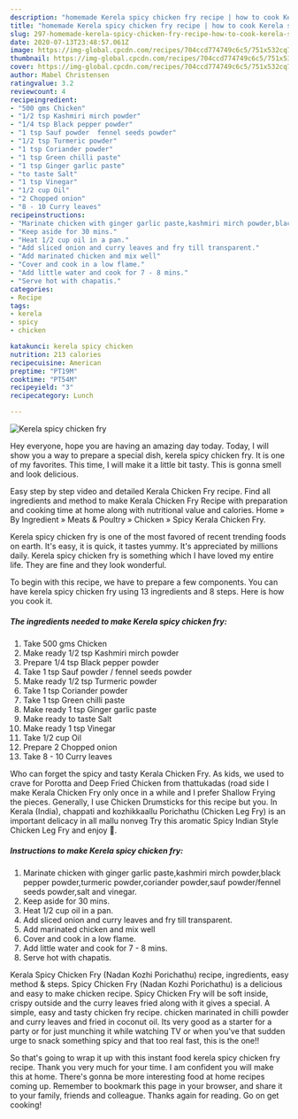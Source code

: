 ```yaml
---
description: "homemade Kerela spicy chicken fry recipe | how to cook Kerela spicy chicken fry"
title: "homemade Kerela spicy chicken fry recipe | how to cook Kerela spicy chicken fry"
slug: 297-homemade-kerela-spicy-chicken-fry-recipe-how-to-cook-kerela-spicy-chicken-fry
date: 2020-07-13T23:48:57.061Z
image: https://img-global.cpcdn.com/recipes/704ccd774749c6c5/751x532cq70/kerela-spicy-chicken-fry-recipe-main-photo.jpg
thumbnail: https://img-global.cpcdn.com/recipes/704ccd774749c6c5/751x532cq70/kerela-spicy-chicken-fry-recipe-main-photo.jpg
cover: https://img-global.cpcdn.com/recipes/704ccd774749c6c5/751x532cq70/kerela-spicy-chicken-fry-recipe-main-photo.jpg
author: Mabel Christensen
ratingvalue: 3.2
reviewcount: 4
recipeingredient:
- "500 gms Chicken"
- "1/2 tsp Kashmiri mirch powder"
- "1/4 tsp Black pepper powder"
- "1 tsp Sauf powder  fennel seeds powder"
- "1/2 tsp Turmeric powder"
- "1 tsp Coriander powder"
- "1 tsp Green chilli paste"
- "1 tsp Ginger garlic paste"
- "to taste Salt"
- "1 tsp Vinegar"
- "1/2 cup Oil"
- "2 Chopped onion"
- "8 - 10 Curry leaves"
recipeinstructions:
- "Marinate chicken with ginger garlic paste,kashmiri mirch powder,black pepper powder,turmeric powder,coriander powder,sauf powder/fennel seeds powder,salt and vinegar."
- "Keep aside for 30 mins."
- "Heat 1/2 cup oil in a pan."
- "Add sliced onion and curry leaves and fry till transparent."
- "Add marinated chicken and mix well"
- "Cover and cook in a low flame."
- "Add little water and cook for 7 - 8 mins."
- "Serve hot with chapatis."
categories:
- Recipe
tags:
- kerela
- spicy
- chicken

katakunci: kerela spicy chicken 
nutrition: 213 calories
recipecuisine: American
preptime: "PT19M"
cooktime: "PT54M"
recipeyield: "3"
recipecategory: Lunch

---
```



![Kerela spicy chicken fry](https://img-global.cpcdn.com/recipes/704ccd774749c6c5/751x532cq70/kerela-spicy-chicken-fry-recipe-main-photo.jpg)

Hey everyone, hope you are having an amazing day today. Today, I will show you a way to prepare a special dish, kerela spicy chicken fry. It is one of my favorites. This time, I will make it a little bit tasty. This is gonna smell and look delicious.

Easy step by step video and detailed Kerala Chicken Fry recipe. Find all ingredients and method to make Kerala Chicken Fry Recipe with preparation and cooking time at home along with nutritional value and calories. Home » By Ingredient » Meats &amp; Poultry » Chicken » Spicy Kerala Chicken Fry.

Kerela spicy chicken fry is one of the most favored of recent trending foods on earth. It's easy, it is quick, it tastes yummy. It's appreciated by millions daily. Kerela spicy chicken fry is something which I have loved my entire life. They are fine and they look wonderful.


To begin with this recipe, we have to prepare a few components. You can have kerela spicy chicken fry using 13 ingredients and 8 steps. Here is how you cook it.

<!--inarticleads1-->

##### The ingredients needed to make Kerela spicy chicken fry:

1. Take 500 gms Chicken
1. Make ready 1/2 tsp Kashmiri mirch powder
1. Prepare 1/4 tsp Black pepper powder
1. Take 1 tsp Sauf powder / fennel seeds powder
1. Make ready 1/2 tsp Turmeric powder
1. Take 1 tsp Coriander powder
1. Take 1 tsp Green chilli paste
1. Make ready 1 tsp Ginger garlic paste
1. Make ready to taste Salt
1. Make ready 1 tsp Vinegar
1. Take 1/2 cup Oil
1. Prepare 2 Chopped onion
1. Take 8 - 10 Curry leaves


Who can forget the spicy and tasty Kerala Chicken Fry. As kids, we used to crave for Porotta and Deep Fried Chicken from thattukadas (road side I make Kerala Chicken Fry only once in a while and I prefer Shallow Frying the pieces. Generally, I use Chicken Drumsticks for this recipe but you. In Kerala (India), chappati and kozhikkaallu Porichathu (Chicken Leg Fry) is an important delicacy in all mallu nonveg Try this aromatic Spicy Indian Style Chicken Leg Fry and enjoy 🙂. 

<!--inarticleads2-->

##### Instructions to make Kerela spicy chicken fry:

1. Marinate chicken with ginger garlic paste,kashmiri mirch powder,black pepper powder,turmeric powder,coriander powder,sauf powder/fennel seeds powder,salt and vinegar.
1. Keep aside for 30 mins.
1. Heat 1/2 cup oil in a pan.
1. Add sliced onion and curry leaves and fry till transparent.
1. Add marinated chicken and mix well
1. Cover and cook in a low flame.
1. Add little water and cook for 7 - 8 mins.
1. Serve hot with chapatis.


Kerala Spicy Chicken Fry (Nadan Kozhi Porichathu) recipe, ingredients, easy method &amp; steps. Spicy Chicken Fry (Nadan Kozhi Porichathu) is a delicious and easy to make chicken recipe. Spicy Chicken Fry will be soft inside, crispy outside and the curry leaves fried along with it gives a special. A simple, easy and tasty chicken fry recipe. chicken marinated in chilli powder and curry leaves and fried in coconut oil. Its very good as a starter for a party or for just munching it while watching TV or when you&#39;ve that sudden urge to snack something spicy and that too real fast, this is the one!! 

So that's going to wrap it up with this instant food kerela spicy chicken fry recipe. Thank you very much for your time. I am confident you will make this at home. There's gonna be more interesting food at home recipes coming up. Remember to bookmark this page in your browser, and share it to your family, friends and colleague. Thanks again for reading. Go on get cooking!

